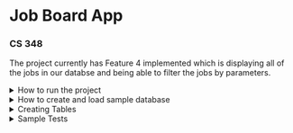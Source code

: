 # Job Board App 
### CS 348

The project currently has Feature 4 implemented which is displaying all of the jobs in our databse and being able to filter the jobs by parameters. 

<details>
<summary>How to run the project</summary>

To set up the client, navigate to `/client` and run `npm install` to install required dependencies. Then run the web app using `npm start`.
  
The server (which the client depends on) can be started by running `node Server/index.js`.
  
</details>

<details>
<summary>How to create and load sample database</summary>
<br />

In ```create-tables.js``` we create and connect to our local databse naming it ```job_board_app```

<br />
The process of populating the database with our sample data starts from a CSV file which we imported using the “Table Data Import Wizard” on MySQL Workbench. This tool allows us to select which fields in our MySQL tables we want to populate with CSV data. By the end we filled our Employer, Industry, and JobPosting tables with data from these 30 entries. 

</details>

<details>
<summary>Creating Tables</summary>
<br />
Tables for each entity in our Data Relational Model is created in ```create-tables.js```.

</details>

<details>
<summary>Sample Tests</summary>
<br />

The queries mentioned in Milestone 1 Report are seen in ```test-sample.sql``` and the output is displayed in ```test-sample.out```

</details>









